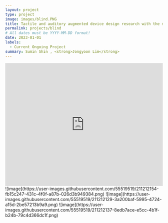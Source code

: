 ```yaml
---
layout: project
type: project
image: images/blind.PNG
title: Tactile and auditory augmented device design research with the motif of a guide dog for the visually impaired 
permalink: projects/blind
# All dates must be YYYY-MM-DD format!
date: 2023-01-01
labels:
  - Current Ongoing Project
summary: Sumin Shin , <strong>Jongyoon Lim</strong>
---
```

<iframe width="100%" height="394" src="https://www.youtube.com/embed/qpx9gIWPTao" title="YouTube video player" frameborder="0" allow="accelerometer; autoplay; clipboard-write; encrypted-media; gyroscope; picture-in-picture" allowfullscreen></iframe>
![image](https://user-images.githubusercontent.com/55519519/211212154-fb15c247-431c-4f0f-a87b-026d3b949384.png)
![image](https://user-images.githubusercontent.com/55519519/211212129-3a200baf-5995-4724-a15d-2be57213b9a9.png)
![image](https://user-images.githubusercontent.com/55519519/211212137-8edb7ace-e5cc-4b1f-b24b-79c4d366dc1f.png)
